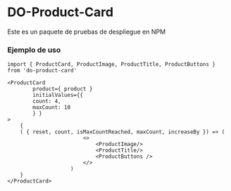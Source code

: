 # DO-Product-Card

Este es un paquete de pruebas de despliegue en NPM

### Ejemplo de uso

```
import { ProductCard, ProductImage, ProductTitle, ProductButtons } from 'do-product-card'
```

```
<ProductCard
        product={ product }
        initialValues={{
        count: 4,
        maxCount: 10
        } }
>
    {
    ( { reset, count, isMaxCountReached, maxCount, increaseBy }) => (
						<>
							<ProductImage/>
							<ProductTitle/>
							<ProductButtons />
						</>
					)
    }
</ProductCard>
```